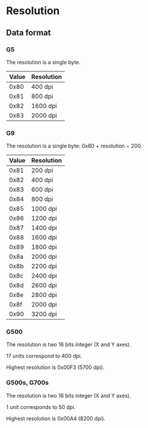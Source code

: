 Resolution
==========

Data format
-----------

### G5

The resolution is a single byte.

| Value | Resolution |
| ----- | ---------- |
| 0x80  | 400 dpi    |
| 0x81  | 800 dpi    |
| 0x82  | 1600 dpi   |
| 0x83  | 2000 dpi   |


### G9

The resolution is a single byte: 0x80 + resolution ÷ 200.

| Value | Resolution |
| ----- | ---------- |
| 0x81  | 200 dpi    |
| 0x82  | 400 dpi    |
| 0x83  | 600 dpi    |
| 0x84  | 800 dpi    |
| 0x85  | 1000 dpi   |
| 0x86  | 1200 dpi   |
| 0x87  | 1400 dpi   |
| 0x88  | 1600 dpi   |
| 0x89  | 1800 dpi   |
| 0x8a  | 2000 dpi   |
| 0x8b  | 2200 dpi   |
| 0x8c  | 2400 dpi   |
| 0x8d  | 2600 dpi   |
| 0x8e  | 2800 dpi   |
| 0x8f  | 2000 dpi   |
| 0x90  | 3200 dpi   |


### G500

The resolution is two 16 bits integer (X and Y axes).

17 units correspond to 400 dpi.

Highest resolution is 0x00F3 (5700 dpi).


### G500s, G700s

The resolution is two 16 bits integer (X and Y axes).

1 unit corresponds to 50 dpi.

Highest resolution is 0x00A4 (8200 dpi).
